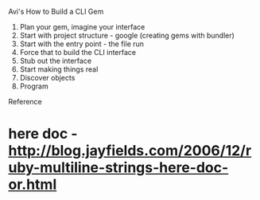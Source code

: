 Avi's How to Build a CLI Gem

1. Plan your gem, imagine your interface
2. Start with project structure - google (creating gems with bundler)
3. Start with the entry point - the file run
4. Force that to build the CLI interface
5. Stub out the interface
6. Start making things real
7. Discover objects
8. Program


Reference
# here doc - http://blog.jayfields.com/2006/12/ruby-multiline-strings-here-doc-or.html
